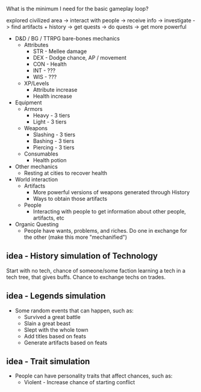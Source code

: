 What is the minimum I need for the basic gameplay loop?

explored civilized area -> interact with people -> receive info -> investigate -> find artifacts + history
-> get quests -> do quests -> get more powerful

- D&D / BG / TTRPG bare-bones mechanics
  - Attributes
    - STR - Mellee damage
    - DEX - Dodge chance, AP / movement
    - CON - Health
    - INT - ???
    - WIS - ???
  - XP/Levels
    - Attribute increase
    - Health increase
- Equipment
  - Armors
    - Heavy - 3 tiers
    - Light - 3 tiers
  - Weapons
    - Slashing - 3 tiers
    - Bashing - 3 tiers
    - Piercing - 3 tiers
  - Consumables
    - Health potion
- Other mechanics
  - Resting at cities to recover health
- World interaction
  - Artifacts
    - More powerful versions of weapons generated through History
    - Ways to obtain those artifacts
  - People
    - Interacting with people to get information about other people, artifacts, etc
- Organic Questing
  - People have wants, problems, and riches. Do one in exchange for the other (make this more "mechanified")

## idea - History simulation of Technology

Start with no tech, chance of someone/some faction learning a tech in a tech tree, that gives buffs. Chance to exchange techs on trades.

## idea - Legends simulation

- Some random events that can happen, such as:
  - Survived a great battle
  - Slain a great beast
  - Slept with the whole town
  - Add titles based on feats
  - Generate artifacts based on feats

## idea - Trait simulation

- People can have personality traits that affect chances, such as:
  - Violent - Increase chance of starting conflict
